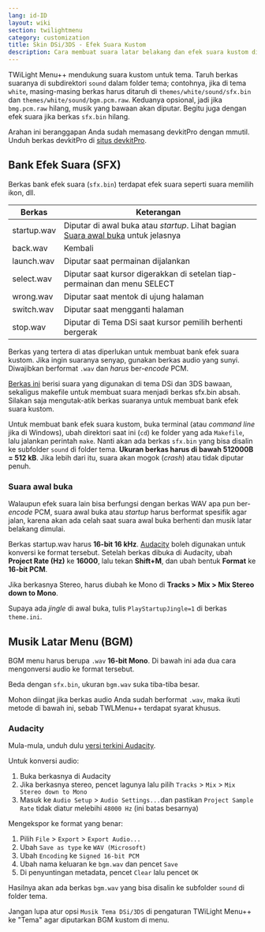 ```yaml
---
lang: id-ID
layout: wiki
section: twilightmenu
category: customization
title: Skin DSi/3DS - Efek Suara Kustom
description: Cara membuat suara latar belakang dan efek suara kustom di skin DSi dan 3DS untuk TWiLight Menu++
---
```


TWiLight Menu++ mendukung suara kustom untuk tema. Taruh berkas suaranya di subdirektori `sound` dalam folder tema; contohnya, jika di tema `white`, masing-masing berkas harus ditaruh di `themes/white/sound/sfx.bin` dan `themes/white/sound/bgm.pcm.raw`. Keduanya opsional, jadi jika `bmg.pcm.raw` hilang, musik yang bawaan akan diputar. Begitu juga dengan efek suara jika berkas `sfx.bin` hilang.

Arahan ini beranggapan Anda sudah memasang devkitPro dengan mmutil. Unduh berkas devkitPro di [situs devkitPro](https://devkitpro.org/wiki/Getting_Started).

## Bank Efek Suara (SFX)
Berkas bank efek suara (`sfx.bin`) terdapat efek suara seperti suara memilih ikon, dll.

| Berkas      | Keterangan                                                                                         |
| ----------- | -------------------------------------------------------------------------------------------------- |
| startup.wav | Diputar di awal buka atau *startup*. Lihat bagian [Suara awal buka](#startup-sound) untuk jelasnya |
| back.wav    | Kembali                                                                                            |
| launch.wav  | Diputar saat permainan dijalankan                                                                  |
| select.wav  | Diputar saat kursor digerakkan di setelan tiap-permainan dan menu SELECT                           |
| wrong.wav   | Diputar saat mentok di ujung halaman                                                               |
| switch.wav  | Diputar saat mengganti halaman                                                                     |
| stop.wav    | Diputar di Tema DSi saat kursor pemilih berhenti bergerak                                          |

Berkas yang tertera di atas diperlukan untuk membuat bank efek suara kustom. Jika ingin suaranya senyap, gunakan berkas audio yang sunyi. Diwajibkan berformat `.wav` dan *harus* ber-*encode* PCM.

[Berkas ini](/assets/files/sfx-example.zip) berisi suara yang digunakan di tema DSi dan 3DS bawaan, sekaligus makefile untuk membuat suara menjadi berkas sfx.bin absah. Silakan saja mengutak-atik berkas suaranya untuk membuat bank efek suara kustom.

Untuk membuat bank efek suara kustom, buka terminal (atau *command line* jika di Windows), ubah direktori saat ini (`cd`) ke folder yang ada `Makefile`, lalu jalankan perintah `make`. Nanti akan ada berkas `sfx.bin` yang bisa disalin ke subfolder `sound` di folder tema. **Ukuran berkas harus di bawah 512000B = 512 kB**. Jika lebih dari itu, suara akan mogok (*crash*) atau tidak diputar penuh.

### Suara awal buka
Walaupun efek suara lain bisa berfungsi dengan berkas WAV apa pun ber-*encode* PCM, suara awal buka atau *startup* harus berformat spesifik agar jalan, karena akan ada celah saat suara awal buka berhenti dan musik latar belakang dimulai.

Berkas startup.wav harus **16-bit 16 kHz**. [Audacity](https://github.com/audacity/audacity/releases/latest) boleh digunakan untuk konversi ke format tersebut. Setelah berkas dibuka di Audacity, ubah **Project Rate (Hz)** ke **16000**, lalu tekan **Shift+M**, dan ubah bentuk **Format** ke **16-bit PCM**.

Jika berkasnya Stereo, harus diubah ke Mono di **Tracks > Mix > Mix Stereo down to Mono**.

Supaya ada *jingle* di awal buka, tulis `PlayStartupJingle=1` di berkas `theme.ini`.


## Musik Latar Menu (BGM)
BGM menu harus berupa `.wav` **16-bit Mono**. Di bawah ini ada dua cara mengonversi audio ke format tersebut.

Beda dengan `sfx.bin`, ukuran `bgm.wav` suka tiba-tiba besar.

Mohon diingat jika berkas audio Anda sudah berformat `.wav`, maka ikuti metode di bawah ini, sebab TWLMenu++ terdapat syarat khusus.

### Audacity
Mula-mula, unduh dulu [versi terkini Audacity](https://github.com/audacity/audacity/releases/latest).

Untuk konversi audio:
1. Buka berkasnya di Audacity
1. Jika berkasnya stereo, pencet lagunya lalu pilih `Tracks` > `Mix` > `Mix Stereo down to Mono`
1. Masuk ke `Audio Setup` > `Audio Settings...`dan pastikan `Project Sample Rate` tidak diatur melebihi `48000 Hz` (ini batas besarnya)

Mengekspor ke format yang benar:
1. Pilih `File` > `Export` > `Export Audio...`
1. Ubah `Save as type` ke `WAV (Microsoft)`
1. Ubah `Encoding` ke `Signed 16-bit PCM`
1. Ubah nama keluaran ke `bgm.wav` dan pencet `Save`
1. Di penyuntingan metadata, pencet `Clear` lalu pencet `OK`

Hasilnya akan ada berkas `bgm.wav` yang bisa disalin ke subfolder `sound` di folder tema.

 Jangan lupa atur opsi `Musik Tema DSi/3DS` di pengaturan TWiLight Menu++ ke "Tema" agar diputarkan BGM kustom di menu.
